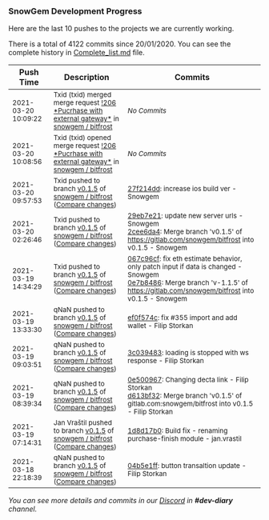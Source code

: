
### SnowGem Development Progress

Here are the last 10 pushes to the projects we are currently working.

There is a total of 4122 commits since 20/01/2020. You can see the complete history in
 [Complete_list.md](Complete_list.md) file.

| Push Time | Description | Commits |
| --- | --- | --- |
| <sub>2021-03-20 10:09:22</sub> | <sub>Txid (txid) merged merge request [\!206 \*Pucrhase with external gateway\*](https://gitlab.com/snowgem/bitfrost/-/merge_requests/206) in [snowgem / bitfrost](https://gitlab.com/snowgem/bitfrost)</sub> | <sub>_No Commits_</sub> |
| <sub>2021-03-20 10:08:56</sub> | <sub>Txid (txid) opened merge request [\!206 \*Pucrhase with external gateway\*](https://gitlab.com/snowgem/bitfrost/-/merge_requests/206) in [snowgem / bitfrost](https://gitlab.com/snowgem/bitfrost)</sub> | <sub>_No Commits_</sub> |
| <sub>2021-03-20 09:57:53</sub> | <sub>Txid pushed to branch [v0\.1\.5](https://gitlab.com/snowgem/bitfrost/commits/v0.1.5) of [snowgem / bitfrost](https://gitlab.com/snowgem/bitfrost) ([Compare changes](https://gitlab.com/snowgem/bitfrost/compare/2cee6da4d7682f956a897d613fbf3a1b8e2479ef...27f214ddc51f7e843a552bec240c470d56adda52))</sub> | <sub>[27f214dd](https://gitlab.com/snowgem/bitfrost/-/commit/27f214ddc51f7e843a552bec240c470d56adda52): increase ios build ver - Snowgem</sub> |
| <sub>2021-03-20 02:26:46</sub> | <sub>Txid pushed to branch [v0\.1\.5](https://gitlab.com/snowgem/bitfrost/commits/v0.1.5) of [snowgem / bitfrost](https://gitlab.com/snowgem/bitfrost) ([Compare changes](https://gitlab.com/snowgem/bitfrost/compare/0e7b8486b7f566397fa315333d9b84fea5aeef1a...2cee6da4d7682f956a897d613fbf3a1b8e2479ef))</sub> | <sub>[29eb7e21](https://gitlab.com/snowgem/bitfrost/-/commit/29eb7e211dd562961a411fa4b1b347e4e119ab71): update new server urls - Snowgem<br>[2cee6da4](https://gitlab.com/snowgem/bitfrost/-/commit/2cee6da4d7682f956a897d613fbf3a1b8e2479ef): Merge branch 'v0.1.5' of https://gitlab.com/snowgem/bitfrost into v0.1.5 - Snowgem</sub> |
| <sub>2021-03-19 14:34:29</sub> | <sub>Txid pushed to branch [v0\.1\.5](https://gitlab.com/snowgem/bitfrost/commits/v0.1.5) of [snowgem / bitfrost](https://gitlab.com/snowgem/bitfrost) ([Compare changes](https://gitlab.com/snowgem/bitfrost/compare/ef0f574ce4bac3c315a5b341d883d506e8dca018...0e7b8486b7f566397fa315333d9b84fea5aeef1a))</sub> | <sub>[067c96cf](https://gitlab.com/snowgem/bitfrost/-/commit/067c96cfa785e2720dd1a8d7bb0a25e868815f45): fix eth estimate behavior, only patch input if data is changed - Snowgem<br>[0e7b8486](https://gitlab.com/snowgem/bitfrost/-/commit/0e7b8486b7f566397fa315333d9b84fea5aeef1a): Merge branch 'v-1.1.5' of https://gitlab.com/snowgem/bitfrost into v0.1.5 - Snowgem</sub> |
| <sub>2021-03-19 13:33:30</sub> | <sub>qNaN pushed to branch [v0\.1\.5](https://gitlab.com/snowgem/bitfrost/commits/v0.1.5) of [snowgem / bitfrost](https://gitlab.com/snowgem/bitfrost) ([Compare changes](https://gitlab.com/snowgem/bitfrost/compare/3c0394832a52f31ea698688ff5a7d9fc7856de05...ef0f574ce4bac3c315a5b341d883d506e8dca018))</sub> | <sub>[ef0f574c](https://gitlab.com/snowgem/bitfrost/-/commit/ef0f574ce4bac3c315a5b341d883d506e8dca018): fix #355 import and add wallet - Filip Storkan</sub> |
| <sub>2021-03-19 09:03:51</sub> | <sub>qNaN pushed to branch [v0\.1\.5](https://gitlab.com/snowgem/bitfrost/commits/v0.1.5) of [snowgem / bitfrost](https://gitlab.com/snowgem/bitfrost) ([Compare changes](https://gitlab.com/snowgem/bitfrost/compare/d613bf3226bb90507155efb946eabbb0ad91f93a...3c0394832a52f31ea698688ff5a7d9fc7856de05))</sub> | <sub>[3c039483](https://gitlab.com/snowgem/bitfrost/-/commit/3c0394832a52f31ea698688ff5a7d9fc7856de05): loading is stopped with ws response - Filip Storkan</sub> |
| <sub>2021-03-19 08:39:34</sub> | <sub>qNaN pushed to branch [v0\.1\.5](https://gitlab.com/snowgem/bitfrost/commits/v0.1.5) of [snowgem / bitfrost](https://gitlab.com/snowgem/bitfrost) ([Compare changes](https://gitlab.com/snowgem/bitfrost/compare/1d8d17b09babf87cdfc8c32c4384be9f9870fa3d...d613bf3226bb90507155efb946eabbb0ad91f93a))</sub> | <sub>[0e500967](https://gitlab.com/snowgem/bitfrost/-/commit/0e50096794e502dc3d5b31abca89cf13a38c6e41): Changing decta link - Filip Storkan<br>[d613bf32](https://gitlab.com/snowgem/bitfrost/-/commit/d613bf3226bb90507155efb946eabbb0ad91f93a): Merge branch 'v0.1.5' of gitlab.com:snowgem/bitfrost into v0.1.5 - Filip Storkan</sub> |
| <sub>2021-03-19 07:14:31</sub> | <sub>Jan Vraštil pushed to branch [v0\.1\.5](https://gitlab.com/snowgem/bitfrost/commits/v0.1.5) of [snowgem / bitfrost](https://gitlab.com/snowgem/bitfrost) ([Compare changes](https://gitlab.com/snowgem/bitfrost/compare/04b5e1ff42d31f341cb79df243556dec922c6905...1d8d17b09babf87cdfc8c32c4384be9f9870fa3d))</sub> | <sub>[1d8d17b0](https://gitlab.com/snowgem/bitfrost/-/commit/1d8d17b09babf87cdfc8c32c4384be9f9870fa3d): Build fix - renaming purchase-finish module - jan.vrastil</sub> |
| <sub>2021-03-18 22:18:39</sub> | <sub>qNaN pushed to branch [v0\.1\.5](https://gitlab.com/snowgem/bitfrost/commits/v0.1.5) of [snowgem / bitfrost](https://gitlab.com/snowgem/bitfrost) ([Compare changes](https://gitlab.com/snowgem/bitfrost/compare/c249e529018bdb97ad621a07d773293daf08a5a3...04b5e1ff42d31f341cb79df243556dec922c6905))</sub> | <sub>[04b5e1ff](https://gitlab.com/snowgem/bitfrost/-/commit/04b5e1ff42d31f341cb79df243556dec922c6905): button transaltion update - Filip Storkan</sub> |

_You can see more details and commits in our [Discord](https://discord.gg/zumGnbg) in **#dev-diary** channel._

